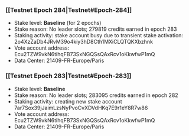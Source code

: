 ### [[Testnet Epoch 284|Testnet#Epoch-284]]
* Stake level: **Baseline** (for 2 epochs)
* Stake reason: No leader slots; 279819 credits earned in epoch 283
* Staking activity: stake account busy due to transient stake activation: 2o4XzZaDb4JRvM39o4kiy3hD8Cth1MXiCLQTQKXbzhnk
* Vote account address: Ecu2TZW9vkN6tihqFB73SxNGQSsQAxRcv1oKkwfwP1mQ
* Data Center: 21409-FR-Europe/Paris
### [[Testnet Epoch 283|Testnet#Epoch-283]]
* Stake level: **Baseline**
* Stake reason: No leader slots; 283095 credits earned in epoch 282
* Staking activity: creating new stake account 7ar7Sox39jJaimLzsNyPvoCvXDVdHKq7E9r1eY8R7w86
* Vote account address: Ecu2TZW9vkN6tihqFB73SxNGQSsQAxRcv1oKkwfwP1mQ
* Data Center: 21409-FR-Europe/Paris